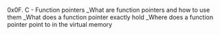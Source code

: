 0x0F. C - Function pointers
_What are function pointers and how to use them
_What does a function pointer exactly hold
_Where does a function pointer point to in the virtual memory
